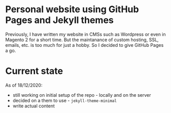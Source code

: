 # Personal website using GitHub Pages and Jekyll themes
Previously, I have written my website in CMSs such as Wordpress or even in Magento 2 for a short time. 
But the maintanance of custom hosting, SSL, emails, etc. is too much for just a hobby. 
So I decided to give GitHub Pages a go. 

# Current state
As of 18/12/2020:

* still working on initial setup of the repo - locally and on the server
* decided on a them to use - <code>jekyll-theme-minimal</code>
* write actual content
